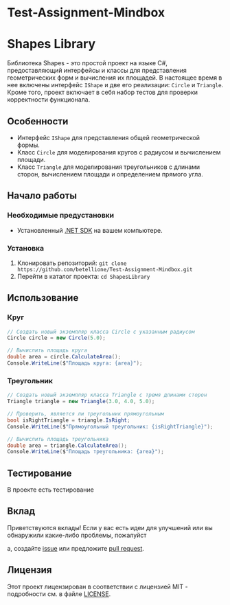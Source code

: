 # Test-Assignment-Mindbox
# Shapes Library

Библиотека Shapes - это простой проект на языке C#, предоставляющий интерфейсы и классы для представления геометрических форм и вычисления их площадей. В настоящее время в нее включены интерфейс `IShape` и две его реализации: `Circle` и `Triangle`. Кроме того, проект включает в себя набор тестов для проверки корректности функционала.


## Особенности
- Интерфейс `IShape` для представления общей геометрической формы.
- Класс `Circle` для моделирования кругов с радиусом и вычислением площади.
- Класс `Triangle` для моделирования треугольников с длинами сторон, вычислением площади и определением прямого угла.

## Начало работы

### Необходимые предустановки
- Установленный [.NET SDK](https://dotnet.microsoft.com/download) на вашем компьютере.

### Установка
1. Клонировать репозиторий: `git clone https://github.com/betellione/Test-Assignment-Mindbox.git`
2. Перейти в каталог проекта: `cd ShapesLibrary`

## Использование

### Круг
```csharp
// Создать новый экземпляр класса Circle с указанным радиусом
Circle circle = new Circle(5.0);

// Вычислить площадь круга
double area = circle.CalculateArea();
Console.WriteLine($"Площадь круга: {area}");
```

### Треугольник
```csharp
// Создать новый экземпляр класса Triangle с тремя длинами сторон
Triangle triangle = new Triangle(3.0, 4.0, 5.0);

// Проверить, является ли треугольник прямоугольным
bool isRightTriangle = triangle.IsRight;
Console.WriteLine($"Прямоугольный треугольник: {isRightTriangle}");

// Вычислить площадь треугольника
double area = triangle.CalculateArea();
Console.WriteLine($"Площадь треугольника: {area}");
```

## Тестирование
В проекте есть тестирование

## Вклад
Приветствуются вклады! Если у вас есть идеи для улучшений или вы обнаружили какие-либо проблемы, пожалуйст

а, создайте [issue](https://github.com/betellione/Test-Assignment-Mindbox/issues) или предложите [pull request](https://github.com/betellione/Test-Assignment-Mindbox/pulls).

## Лицензия
Этот проект лицензирован в соответствии с лицензией MIT - подробности см. в файле [LICENSE](LICENSE).